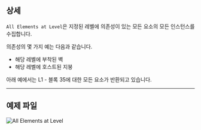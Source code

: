 ## 상세
`All Elements at Level`은 지정된 레벨에 의존성이 있는 모든 요소의 모든 인스턴스를 수집합니다.

의존성의 몇 가지 예는 다음과 같습니다.
- 해당 레벨에 부착된 벽
- 해당 레벨에 호스트된 지붕

아래 예에서는 L1 - 블록 35에 대한 모든 요소가 반환되고 있습니다.
___
## 예제 파일

![All Elements at Level](./DSRevitNodesUI.ElementsAtLevel_img.jpg)
